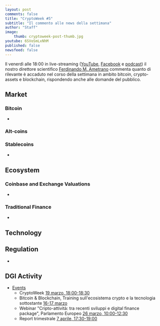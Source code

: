 ```yaml
---
layout: post
comments: false
title: "CryptoWeek #5"
subtitle: "Il commento alle news della settimana" 
author: "Staff"
image:
    thumb: cryptoweek-post-thumb.jpg
youtube: 6SVoSmLxNhM
published: false
newsfeed: false
---
```


Il venerdì alle 18:00 in live-streaming
([YouTube](https://www.youtube.com/watch?v=6SVoSmLxNhM&list=PLTLa2tRY91LI9MN6-_ai0J6jTRcY8znDc&index=1),
[Facebook](https://www.facebook.com/DigitalGoldInstitute)
e [podcast](https://podcast.dgi.io/))
il nostro direttore scientifico [Ferdinando M. Ametrano](https://www.ametrano.net)
commenta quanto di rilevante è accaduto nel corso della settimana
in ambito bitcoin, crypto-assets e blockchain,
rispondendo anche alle domande del pubblico.

<div id="buzzsprout-player-8035698"></div><script src="https://www.buzzsprout.com/1686991/8035698-cryptoweek-3-26-febbraio-2021.js?container_id=buzzsprout-player-8035698&player=small" type="text/javascript" charset="utf-8"></script>

## Market

### Bitcoin

- 

### Alt-coins

### Stablecoins

- 

## Ecosystem

### Coinbase and Exchange Valuations

- 

### Traditional Finance

- 

## Technology

## Regulation

- 

## DGI Activity

- [Events](https://dgi.io/events/)
  - CryptoWeek
    [19 marzo, 18:00-18:30](https://dgi.io/cryptoweek)
  - Bitcoin & Blockchain,
    Training sull'ecosistema crypto e la tecnologia sottostante
    [16-17 marzo](https://dgi.io/workshop/)
  - Webinar "Cripto-attività: tra recenti sviluppi e digital finance package",
    Parlamento Europeo [26 marzo, 10:00-12:30](tbd)
  - Report trimestrale
    [7 aprile, 17:30-19:00](https://dgi.io/workshop/)
